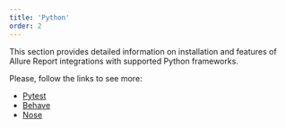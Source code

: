 ```yaml
---
title: 'Python'
order: 2
---
```

This section provides detailed information on installation and features of Allure Report integrations with supported Python frameworks. 

Please, follow the links to see more:
- [Pytest](./pytest)
- [Behave](./behave)
- [Nose](./nose)